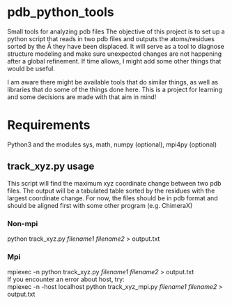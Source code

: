 # pdb_python_tools
Small tools for analyzing pdb files
The objective of this project is to set up a python script that reads in two pdb files and outputs the atoms/residues sorted by the Å they have been displaced. It will serve as a tool to diagnose structure modeling and make sure unexpected changes are not happening after a global refinement.
If time allows, I might add some other things that would be useful.

I am aware there might be available tools that do similar things, as well as libraries that do some of the things done here. This is a project for learning and some decisions are made with that aim in mind!

# Requirements
Python3 and the modules sys, math, numpy (optional), mpi4py (optional)

## track_xyz.py usage
This script will find the maximum xyz coordinate change between two pdb files. The output will be a tabulated table sorted by the residues with the largest coordinate change.
For now, the files should be in pdb format and should be aligned first with some other program (e.g. ChimeraX)
### Non-mpi
python track_xyz.py *filename1 filename2* > output.txt
### Mpi
mpiexec -n <number of mpi processes> python track_xyz.py *filename1 filename2* > output.txt  
If you encounter an error about host, try:  
mpiexec -n <number of mpi processes> -host localhost python track_xyz_mpi.py *filename1 filename2* > output.txt
